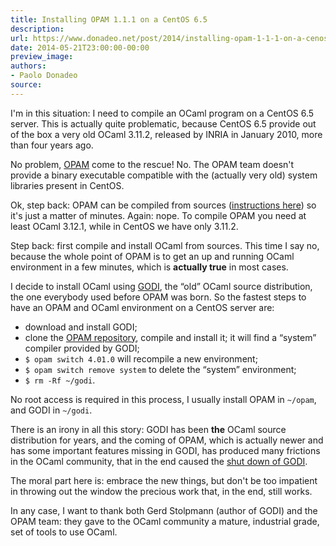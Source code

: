 ```yaml
---
title: Installing OPAM 1.1.1 on a CentOS 6.5
description:
url: https://www.donadeo.net/post/2014/installing-opam-1-1-1-on-a-cenos-6-5
date: 2014-05-21T23:00:00-00:00
preview_image:
authors:
- Paolo Donadeo
source:
---
```


<div>
<p class="noindent">I'm in this situation: I need to compile an OCaml program on a CentOS 6.5 server. This is actually quite problematic, because CentOS 6.5 provide out of the box a very old OCaml 3.11.2, released by INRIA in January 2010, more than four years ago.</p>

<p class="noindent">No problem, <a href="https://opam.ocaml.org/" title="OPAM -  Home">OPAM</a> come to the rescue! No. The OPAM team doesn't provide a binary executable compatible with the (actually very old) system libraries present in CentOS.
</p>

<p class="noindent">Ok, step back: OPAM can be compiled from sources (<a href="https://opam.ocaml.org/doc/Advanced_Install.html" title="OPAM -  Advanced Install">instructions here</a>) so it's just a matter of minutes. Again: nope. To compile OPAM you need at least OCaml 3.12.1, while in CentOS we have only 3.11.2.</p>

<p class="noindent">Step back: first compile and install OCaml from sources. This time I say no, because the whole point of OPAM is to get an up and running OCaml environment in a few minutes, which is <strong>actually true</strong> in most cases.</p>

<p class="noindent">I decide to install OCaml using <a href="https://godi.camlcity.org/godi/get_godi.html" title="Get GODI">GODI</a>, the &ldquo;old&rdquo; OCaml source distribution, the one everybody used before OPAM was born. So the fastest steps to have an OPAM and OCaml environment on a CentOS server are:</p>

<ul>
  <li>download and install GODI;</li>
  <li>clone the <a href="https://github.com/ocaml/opam" title="GITHUB - ocaml/opam">OPAM repository</a>, compile and install it; it will find a &ldquo;system&rdquo; compiler provided by GODI;</li>
  <li><code>$ opam switch 4.01.0</code> will recompile a new environment;</li>
  <li><code>$ opam switch remove system</code> to delete the &ldquo;system&rdquo; environment;</li>
  <li><code>$ rm -Rf ~/godi</code>.</li>
</ul>

<p class="noindent">No root access is required in this process, I usually install OPAM in <code>~/opam</code>, and GODI in <code>~/godi</code>.</p>

<p class="noindent">There is an irony in all this story: GODI has been <strong>the</strong> OCaml source distribution for years, and the coming of OPAM, which is actually newer and has some important features missing in GODI, has produced many frictions in the OCaml community, that in the end caused the <a href="https://blog.camlcity.org/blog/godi_shutdown.html" title="GODI is shutting down">shut down of GODI</a>.</p>

<p class="noindent">The moral part here is: embrace the new things, but don't be too impatient in throwing out the window the precious work that, in the end, still works.</p>

<p class="noindent">In any case, I want to thank both Gerd Stolpmann (author of GODI) and the OPAM team: they gave to the OCaml community a mature, industrial grade, set of tools to use OCaml.</p>
</div>
